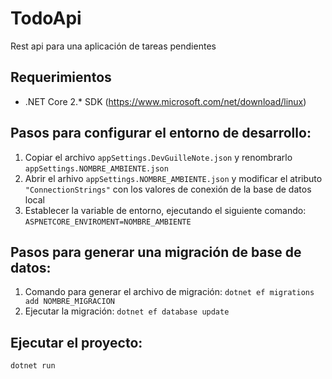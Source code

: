 # TodoApi
Rest api para una aplicación de tareas pendientes

## Requerimientos

* .NET Core 2.* SDK (https://www.microsoft.com/net/download/linux)

## Pasos para configurar el entorno de desarrollo:

1. Copiar el archivo `appSettings.DevGuilleNote.json` y renombrarlo `appSettings.NOMBRE_AMBIENTE.json`
2. Abrir el arhivo `appSettings.NOMBRE_AMBIENTE.json` y modificar el atributo `"ConnectionStrings"` con los valores de conexión de la base de datos local
3. Establecer la variable de entorno, ejecutando el siguiente comando: `ASPNETCORE_ENVIROMENT=NOMBRE_AMBIENTE`

## Pasos para generar una migración de base de datos:

1. Comando para generar el archivo de migración: `dotnet ef migrations add NOMBRE_MIGRACION`
2. Ejecutar la migración: `dotnet ef database update`

## Ejecutar el proyecto: 
`dotnet run`

